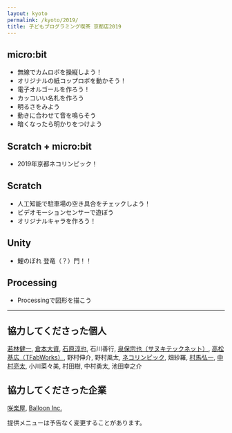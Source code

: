 ```yaml
---
layout: kyoto
permalink: /kyoto/2019/
title: 子どもプログラミング喫茶 京都店2019
---
```

## micro:bit
- 無線でカムロボを操縦しよう！
- オリジナルの紙コップロボを動かそう！
- 電子オルゴールを作ろう！
- カッコいい名札を作ろう
- 明るさをみよう
- 動きに合わせて音を鳴らそう
- 暗くなったら明かりをつけよう

## Scratch + micro:bit
- 2019年京都ネコリンピック！

## Scratch
- 人工知能で駐車場の空き具合をチェックしよう！
- ビデオモーションセンサーで遊ぼう
- オリジナルキャラを作ろう！

## Unity
- 鯉のぼれ 登竜（？）門！！

## Processing
- Processingで図形を描こう

---

## 協力してくださった個人
[若林健一](https://crssrds.jp/), [倉本大資](https://twitter.com/qramo), [石原淳也](https://blog.champierre.com/), 石川善行, [泉保宗也（サヌキテックネット）](https://sanuki-tech.net/micro-bit/), [高松基広（TFabWorks）](https://tfabworks.com/), 野村伸介, 野村風太, [ネコリンピック](http://make-lab.sakura.ne.jp/nekolympic.html), 畑紗羅, [村馬弘一](https://koichi0702.github.io/), [中村亮太](https://pen.moe.hm/profile/), 小川菜々美, 村田樹, 中村勇太, 池田幸之介

## 協力してくださった企業
[咲楽屋](https://www.sacraya.net/), [Balloon Inc.](https://lloon.jp/)

提供メニューは予告なく変更することがあります。